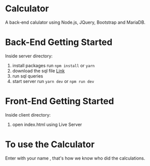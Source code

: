 # Calculator

A back-end calulator using Node.js, JQuery, Bootstrap and MariaDB.

# Back-End Getting Started
Inside server directory:

1. install packages run `npm install` or `yarn`
2. download the sql file <a href='https://drive.google.com/file/d/1OCd-7OX3UbL0j3SpIrTzq6qS2s9sWn1w/view?usp=sharing'>Link</a>
3. run sql queries
4. start server run `yarn dev` or `npm run dev`


# Front-End Getting Started
Inside client directory:
1. open index.html using Live Server

# To use the Calculator
Enter with your name , that's how we know who did the calculations.
